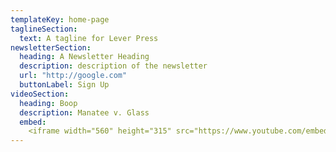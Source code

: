 ```yaml
---
templateKey: home-page
taglineSection:
  text: A tagline for Lever Press
newsletterSection:
  heading: A Newsletter Heading
  description: description of the newsletter
  url: "http://google.com"
  buttonLabel: Sign Up
videoSection:
  heading: Boop
  description: Manatee v. Glass
  embed:
    <iframe width="560" height="315" src="https://www.youtube.com/embed/cmp9_bwNQPg" frameborder="0" allow="accelerometer; autoplay; encrypted-media; gyroscope; picture-in-picture" allowfullscreen></iframe>
---
```

